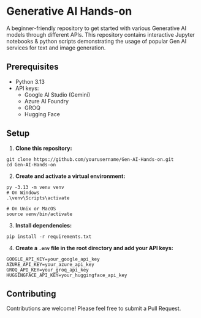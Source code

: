 # Generative AI Hands-on
A beginner-friendly repository to get started with various Generative AI models through different APIs. This repository contains interactive Jupyter notebooks & python scripts demonstrating the usage of popular Gen AI services for text and image generation.

## Prerequisites

- Python 3.13
- API keys:
  - Google AI Studio (Gemini)
  - Azure AI Foundry
  - GROQ
  - Hugging Face

## Setup
1. **Clone this repository:**
```
git clone https://github.com/yourusername/Gen-AI-Hands-on.git
cd Gen-AI-Hands-on
```

2. **Create and activate a virtual environment:**
```
py -3.13 -m venv venv
# On Windows
.\venv\Scripts\activate

# On Unix or MacOS
source venv/bin/activate
```

3. **Install dependencies:**
```
pip install -r requirements.txt
```

4. **Create a `.env` file in the root directory and add your API keys:**
```
GOOGLE_API_KEY=your_google_api_key
AZURE_API_KEY=your_azure_api_key
GROQ_API_KEY=your_groq_api_key
HUGGINGFACE_API_KEY=your_huggingface_api_key
```

## Contributing
Contributions are welcome! Please feel free to submit a Pull Request.